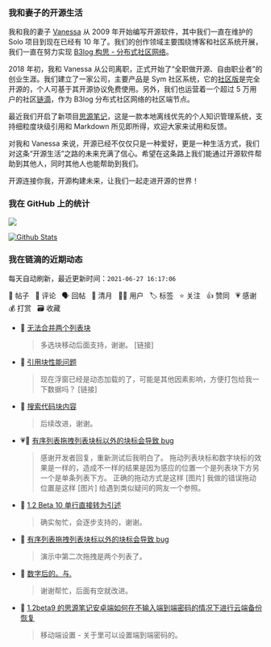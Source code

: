 ### 我和妻子的开源生活

我和我的妻子 [Vanessa](https://github.com/Vanessa219) 从 2009 年开始编写开源软件，其中我们一直在维护的 Solo 项目到现在已经有 10 年了。我们的创作领域主要围绕博客和社区系统开展，我们一直在努力实现 [B3log 构思 - 分布式社区网络](https://ld246.com/article/1546941897596)。

2018 年初，我和 Vanessa 从公司离职，正式开始了“全职做开源、自由职业者”的创业生涯。我们建立了一家公司，主要产品是 Sym 社区系统，它的[社区版](https://github.com/88250/symphony)是完全开源的，个人可基于其开源协议免费使用。另外，我们也运营着一个超过 5 万用户的社区[链滴](https://ld246.com)，作为 B3log 分布式社区网络的社区端节点。

最近我们开启了新项目[思源笔记](https://github.com/siyuan-note/siyuan)，这是一款本地离线优先的个人知识管理系统，支持细粒度块级引用和 Markdown 所见即所得，欢迎大家来试用和反馈。

对我和 Vanessa 来说，开源已经不仅仅只是一种爱好，更是一种生活方式，我们对这条“开源生活”之路的未来充满了信心。希望在这条路上我们能通过开源软件帮助到其他人，同时其他人也能帮助到我们。

开源连接你我，开源构建未来，让我们一起走进开源的世界！

### 我在 GitHub 上的统计

<a title="Hits" target="_blank" href="https://github.com/88250/88250"><img src="https://hits.b3log.org/88250/88250.svg"></a>

[![Github Stats](https://github-readme-stats.vercel.app/api?username=88250&theme=tokyonight&show_icons=true)](https://github.com/88250)

<!--events start -->

### 我在链滴的近期动态

每天自动刷新，最近更新时间：`2021-06-27 16:17:06`

📝 帖子 &nbsp; 💬 评论 &nbsp; 🗣 回帖 &nbsp; 🌙 清月 &nbsp; 👨‍💻 用户 &nbsp; 🏷️ 标签 &nbsp; ⭐️ 关注 &nbsp; 👍 赞同 &nbsp; 💗 感谢 &nbsp; 💰 打赏 &nbsp; 🗃 收藏

* 💬 [无法合并两个列表块](https://ld246.com/article/1624706944954/comment/1624755604314#comments)

  > 多选块移动后面支持，谢谢。 [链接]
* 💬 [引用块性能问题](https://ld246.com/article/1624729621545/comment/1624755419399#comments)

  > 现在浮窗已经是动态加载的了，可能是其他因素影响，方便打包给我一下数据吗？ [链接]
* 💬 [搜索代码块内容](https://ld246.com/article/1624712659145/comment/1624755288633#comments)

  > 后续改进，谢谢。
* 💗💬 [有序列表拖拽列表块标以外的块标会导致 bug](https://ld246.com/article/1624703613156/comment/1624721979410#comments)

  > 感谢开发者回复，重新测试后我明白了。 拖动列表块标和数字块标的效果是一样的，造成不一样的结果是因为感应的位置一个是列表块下方另一个是单条列表下方。 正确的拖动方式是这样 [图片] 我做的错误拖动位置是这样 [图片] 给遇到类似疑问的网友一个参照。
* 💬 [1.2 Beta 10 单行直接转为引述](https://ld246.com/article/1624716613185/comment/1624720211314#comments)

  > 确实匆忙，会逐步支持的，谢谢。
* 💬 [有序列表拖拽列表块标以外的块标会导致 bug](https://ld246.com/article/1624703613156/comment/1624711040601#comments)

  > 演示中第二次拖拽是两个列表了。
* 💬 [数字后的。与.](https://ld246.com/article/1623803568122/comment/1624710954389#comments)

  > 谢谢帮忙，后面有空就改进。
* 💬 [1.2beta9 的思源笔记安卓端如何在不输入端到端密码的情况下进行云端备份恢复](https://ld246.com/article/1624695792123/comment/1624696441990#comments)

  > 移动端设置 - 关于里可以设置端到端密码的。


<!--events end -->
